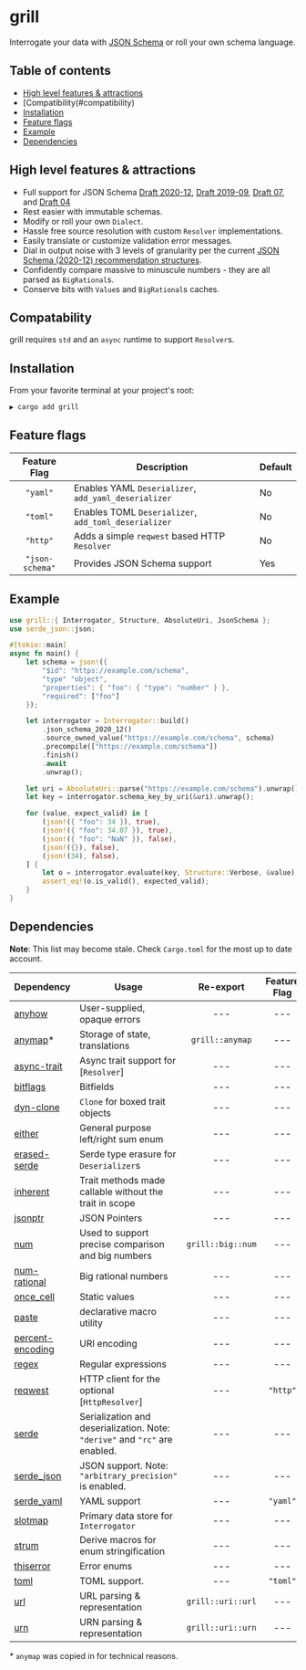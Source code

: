 # grill

Interrogate your data with [JSON Schema](https://json-schema.org/) or roll your
own schema language.

## Table of contents

-   [High level features & attractions](#high-level-features--attractions)
-   [Compatibility(#compatibility)
-   [Installation](#installation)
-   [Feature flags](#feature-flags)
-   [Example](#example)
-   [Dependencies](#dependencies)

## High level features & attractions

-   Full support for JSON Schema
    [Draft 2020-12](https://json-schema.org/specification-links#2020-12),
    [Draft 2019-09](<https://json-schema.org/specification-links#draft-2019-09-(formerly-known-as-draft-8)>),
    [Draft 07](https://json-schema.org/specification-links#draft-7), and
    [Draft 04](https://json-schema.org/specification-links#draft-4)
-   Rest easier with immutable schemas.
-   Modify or roll your own `Dialect`.
-   Hassle free source resolution with custom `Resolver` implementations.
-   Easily translate or customize validation error messages.
-   Dial in output noise with 3 levels of granularity per the current [JSON
    Schema (2020-12) recommendation
    structures](https://json-schema.org/draft/2020-12/json-schema-core#name-output-formats).
-   Confidently compare massive to minuscule numbers - they are all parsed as
    `BigRational`s.
-   Conserve bits with `Value`s and `BigRational`s caches.

## Compatability

grill requires `std` and an `async` runtime to support `Resolver`s.

## Installation

From your favorite terminal at your project's root:

```bash
▶ cargo add grill
```

## Feature flags

|  Feature Flag   | Description                                          | Default |
| :-------------: | ---------------------------------------------------- | ------- |
|    `"yaml"`     | Enables YAML `Deserializer`, `add_yaml_deserializer` | No      |
|    `"toml"`     | Enables TOML `Deserializer`, `add_toml_deserializer` | No      |
|    `"http"`     | Adds a simple `reqwest` based HTTP `Resolver`        | No      |
| `"json-schema"` | Provides JSON Schema support                         | Yes     |

## Example

```rust
use grill::{ Interrogator, Structure, AbsoluteUri, JsonSchema };
use serde_json::json;

#[tokio::main]
async fn main() {
	let schema = json!({
		"$id": "https://example.com/schema",
		"type" "object",
		"properties": { "foo": { "type": "number" } },
		"required": ["foo"]
	});

	let interrogator = Interrogator::build()
		.json_schema_2020_12()
		.source_owned_value("https://example.com/schema", schema)
		.precompile(["https://example.com/schema"])
		.finish()
		.await
		.unwrap();

	let uri = AbsoluteUri::parse("https://example.com/schema").unwrap();
	let key = interrogator.schema_key_by_uri(&uri).unwrap();

	for (value, expect_valid) in [
		(json!({ "foo": 34 }), true),
		(json!({ "foo": 34.07 }), true),
		(json!({ "foo": "NaN" }), false),
		(json!({}), false),
		(json!(34), false),
	] {
		let o = interrogator.evaluate(key, Structure::Verbose, &value).unwrap();
		assert_eq!(o.is_valid(), expected_valid);
	}
}

```

## Dependencies

**Note**: This list may become stale. Check `Cargo.toml` for the most up to date
account.

| Dependency                                           | Usage                                                                       |     Re-export     | Feature Flag |
| :--------------------------------------------------- | --------------------------------------------------------------------------- | :---------------: | :----------: |
| [anyhow](https://docs.rs/anyhow)                     | User-supplied, opaque errors                                                |        ---        |     ---      |
| [anymap](https://docs.rs/anymap)\*                   | Storage of state, translations                                              |  `grill::anymap`  |     ---      |
| [async-trait](https://docs.rs/async-trait)           | Async trait support for [`Resolver`]                                        |        ---        |     ---      |
| [bitflags](https://docs.rs/bitflags)                 | Bitfields                                                                   |        ---        |     ---      |
| [dyn-clone](https://docs.rs/dyn-clone)               | `Clone` for boxed trait objects                                             |        ---        |     ---      |
| [either](https://docs.rs/either)                     | General purpose left/right sum enum                                         |        ---        |     ---      |
| [erased-serde](https://docs.rs/erased-serde)         | Serde type erasure for `Deserializer`s                                      |        ---        |     ---      |
| [inherent](https://docs.rs/inherent)                 | Trait methods made callable without the trait in scope                      |        ---        |     ---      |
| [jsonptr](https://docs.rs/jsonptr)                   | JSON Pointers                                                               |        ---        |     ---      |
| [num](https://docs.rs/num)                           | Used to support precise comparison and big numbers                          | `grill::big::num` |     ---      |
| [num-rational](https://docs.rs/num)                  | Big rational numbers                                                        |        ---        |     ---      |
| [once_cell](https://docs.rs/once_cell)               | Static values                                                               |        ---        |     ---      |
| [paste](https://docs.rs/paste)                       | declarative macro utility                                                   |        ---        |     ---      |
| [percent-encoding](https://docs.rs/percent-encoding) | URI encoding                                                                |        ---        |     ---      |
| [regex](https://docs.rs/regex)                       | Regular expressions                                                         |        ---        |     ---      |
| [reqwest](https://docs.rs/reqwest)                   | HTTP client for the optional [`HttpResolver`]                               |        ---        |   `"http"`   |
| [serde](https://docs.rs/serde)                       | Serialization and deserialization. Note: `"derive"` and `"rc"` are enabled. |        ---        |     ---      |
| [serde_json](https://docs.rs/serde_json)             | JSON support. Note: `"arbitrary_precision"` is enabled.                     |        ---        |     ---      |
| [serde_yaml](https://docs.rs/serde_yaml)             | YAML support                                                                |        ---        |   `"yaml"`   |
| [slotmap](https://docs.rs/slotmap)                   | Primary data store for `Interrogator`                                       |        ---        |     ---      |
| [strum](https://docs.rs/strum)                       | Derive macros for enum stringification                                      |        ---        |     ---      |
| [thiserror](https://docs.rs/thiserror)               | Error enums                                                                 |        ---        |     ---      |
| [toml](https://docs.rs/toml)                         | TOML support.                                                               |        ---        |   `"toml"`   |
| [url](https://docs.rs/url)                           | URL parsing & representation                                                | `grill::uri::url` |     ---      |
| [urn](https://docs.rs/urn)                           | URN parsing & representation                                                | `grill::uri::urn` |     ---      |

\* `anymap` was copied in for technical reasons.
